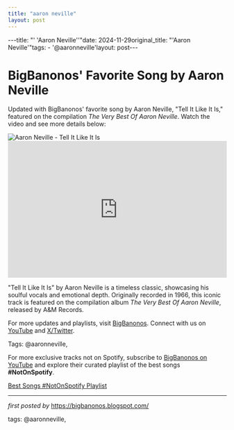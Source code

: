 ```yaml
---
title: "aaron neville"
layout: post
---
```

---title: "' 'Aaron Neville''"date: 2024-11-29original_title: "'Aaron Neville'"tags:  - '@aaronneville'layout: post---<!-- Post Title --><h1 >BigBanonos' Favorite Song by Aaron Neville</h1> <!-- Introductory Text --><p >Updated with BigBanonos' favorite song by Aaron Neville, "Tell It Like It Is," featured on the compilation *The Very Best Of Aaron Neville*. Watch the video and see more details below:</p> <!-- Featured Image --><div > <img src="https://m.media-amazon.com/images/I/6196cjG2+oL._UF1000,1000_QL80_.jpg" alt="Aaron Neville - Tell It Like It Is" /></div> <!-- YouTube Video Embed --><div > <iframe width="100%" height="315" src="https://www.youtube.com/embed/RPtImg9oYyc" title="Tell It Like It Is - Aaron Neville (1966)" frameborder="0" allow="accelerometer; autoplay; clipboard-write; encrypted-media; gyroscope; picture-in-picture; web-share" referrerpolicy="strict-origin-when-cross-origin" allowfullscreen></iframe></div> <!-- Song Information --><div > <p>"Tell It Like It Is" by Aaron Neville is a timeless classic, showcasing his soulful vocals and emotional depth. Originally recorded in 1966, this iconic track is featured on the compilation album *The Very Best Of Aaron Neville*, released by A&M Records.</p></div> <!-- Footer Links --><div > <p>For more updates and playlists, visit <a href="https://bigbanonos.blogspot.com/" target="_blank">BigBanonos</a>. Connect with us on <a href="https://www.youtube.com/@BigBanonos" target="_blank">YouTube</a> and <a href="https://x.com/bigbanonos" target="_blank">X/Twitter</a>.</p></div> <!-- Tags --><p >Tags: @aaronneville,</p><!--Subscribe and Playlist Links--><div>    <p>For more exclusive tracks not on Spotify, subscribe to <a href="https://www.youtube.com/@BigBanonos" target="_blank">BigBanonos on YouTube</a> and explore their curated playlist of the best songs <strong>#NotOnSpotify</strong>.</p>    <p><a href="https://www.youtube.com/playlist?list=PLtuNtuTatqI0kFahUCbtbfenC_ET5O_tr" target="_blank">Best Songs #NotOnSpotify Playlist<br /></a></p></div><hr /><p><em>first posted by</em> <a href="https://bigbanonos.blogspot.com/" rel="noopener" target="_new">https://bigbanonos.blogspot.com/</a></p><p>tags: @aaronneville,</p>